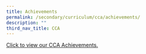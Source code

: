 ```yaml
---
title: Achievements
permalink: /secondary/curriculum/cca/achievements/
description: ""
third_nav_title: CCA
---
```

[Click to view our CCA Achievements.](https://drive.google.com/file/d/1kSBLYBRZEprSCLzNv3ahJqqpXViBM5st/view?usp=share_link)